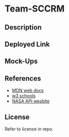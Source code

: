 # Team-SCCRM

## Description



## Deployed Link



## Mock-Ups



## References

- <a href="https://developer.mozilla.org/en-US/">MDN web docs</a>
- <a href ="https://www.w3schools.com/">w3 schools</a>
- <a href ="https://api.nasa.gov/">NASA API wesbite</a>

## License

Refer to license in repo.
